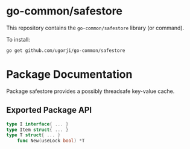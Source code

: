 # go-common/safestore

This repository contains the `go-common/safestore` library (or command).

To install:

```
go get github.com/ugorji/go-common/safestore
```

# Package Documentation


Package safestore provides a possibly threadsafe key-value cache.

## Exported Package API

```go
type I interface{ ... }
type Item struct{ ... }
type T struct{ ... }
    func New(useLock bool) *T
```
